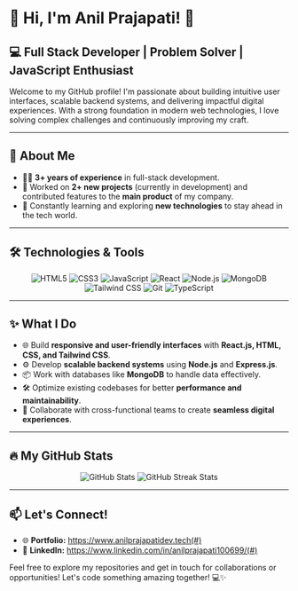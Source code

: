 # 👋 Hi, I'm Anil Prajapati! 🚀  

## 💻 Full Stack Developer | Problem Solver | JavaScript Enthusiast  

Welcome to my GitHub profile! I'm passionate about building intuitive user interfaces, scalable backend systems, and delivering impactful digital experiences. With a strong foundation in modern web technologies, I love solving complex challenges and continuously improving my craft.  

---

## 🚀 About Me  
- 🧑‍💻 **3+ years of experience** in full-stack development.  
- 🔨 Worked on **2+ new projects** (currently in development) and contributed features to the **main product** of my company.  
- 🌱 Constantly learning and exploring **new technologies** to stay ahead in the tech world.  

---

## 🛠️ Technologies & Tools  
<div align="center">  
  <img src="https://img.shields.io/badge/-HTML5-E34F26?logo=html5&logoColor=white&style=for-the-badge" alt="HTML5"/>  
  <img src="https://img.shields.io/badge/-CSS3-1572B6?logo=css3&logoColor=white&style=for-the-badge" alt="CSS3"/>  
  <img src="https://img.shields.io/badge/-JavaScript-F7DF1E?logo=javascript&logoColor=black&style=for-the-badge" alt="JavaScript"/>  
  <img src="https://img.shields.io/badge/-React-61DAFB?logo=react&logoColor=black&style=for-the-badge" alt="React"/>  
  <img src="https://img.shields.io/badge/-Node.js-339933?logo=node.js&logoColor=white&style=for-the-badge" alt="Node.js"/>  
  <img src="https://img.shields.io/badge/-MongoDB-47A248?logo=mongodb&logoColor=white&style=for-the-badge" alt="MongoDB"/>  
  <img src="https://img.shields.io/badge/-Tailwind%20CSS-38B2AC?logo=tailwind-css&logoColor=white&style=for-the-badge" alt="Tailwind CSS"/>  
  <img src="https://img.shields.io/badge/-Git-F05032?logo=git&logoColor=white&style=for-the-badge" alt="Git"/>  
  <img src="https://img.shields.io/badge/-TypeScript-3178C6?logo=typescript&logoColor=white&style=for-the-badge" alt="TypeScript"/>  
</div>  

---

## ✨ What I Do  
- 🌐 Build **responsive and user-friendly interfaces** with **React.js, HTML, CSS, and Tailwind CSS**.  
- ⚙️ Develop **scalable backend systems** using **Node.js** and **Express.js**.  
- 📦 Work with databases like **MongoDB** to handle data effectively.  
- 🛠️ Optimize existing codebases for better **performance and maintainability**.  
- 🤝 Collaborate with cross-functional teams to create **seamless digital experiences**.  

---

## 🔥 My GitHub Stats  
<div align="center">  
  <img src="https://github-readme-stats.vercel.app/api?username=anilprajapati1006&show_icons=true&theme=radical" alt="GitHub Stats"/>  
  <img src="https://github-readme-streak-stats.herokuapp.com/?user=anilprajapati1006&theme=radical" alt="GitHub Streak Stats"/>  
</div>  

---

## 📫 Let's Connect!  
- 🌐 **Portfolio:** https://www.anilprajapatidev.tech(#)  
- 💼 **LinkedIn:** https://www.linkedin.com/in/anilprajapati100699/(#)

Feel free to explore my repositories and get in touch for collaborations or opportunities! Let's code something amazing together! 💻✨  

